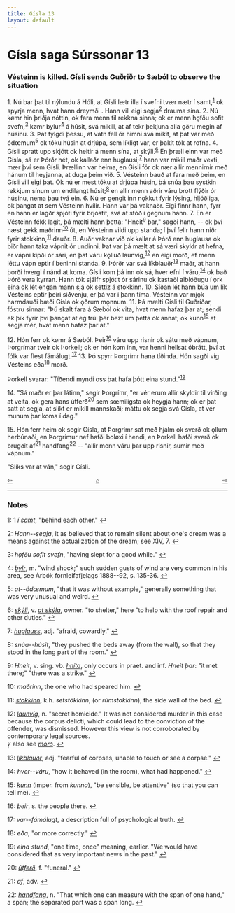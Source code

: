 ```yaml
---
title: Gísla 13
layout: default
---
```


# Gísla saga Súrssonar 13

### Vésteinn is killed. Gísli sends Guðriðr to Sæból to observe the situation

1\. Nú bar þat til nýlundu á Hóli, at Gísli lætr illa í svefni tvær nætr í samt,<sup id="a1">[1](#myfootnote1)</sup> ok spyrja menn, hvat hann dreymði . Hann vill eigi segja<sup id="a2">[2](#myfootnote2)</sup> drauma sína. 2. Nú k&oslash;mr hin þriðja nóttin, ok fara menn til rekkna sinna; ok er menn h&#x1EB;fðu sofit svefn,<sup id="a3">[3](#myfootnote3)</sup> k&oslash;mr bylur<sup id="a4">[4](#myfootnote4)</sup> á húsit, svá mikill, at af tekr þekjuna alla &#x1EB;ðru megin af húsinu. 3. Þat fylgdi þessu, at vatn fell ór himni svá mikit, at þat var með ód&oelig;mum<sup id="a5">[5](#myfootnote5)</sup> ok tóku húsin at drjúpa, sem líkligt var, er þakit tók at rofna. 4. Gísli spratt upp skjótt ok heitir á menn sína, at skýli.<sup id="a6">[6](#myfootnote6)</sup> En þræll einn var með Gísla, sá er Þórðr hét, ok kallaðr enn huglausi;<sup id="a7">[7](#myfootnote7)</sup> hann var mikill maðr vexti, mær því sem Gísli. Þrællinn var heima, en Gísli fór ok nær allir mennirnir með hánum til heyjanna, at duga þeim við. 5. Vésteinn bauð at fara með þeim, en Gísli vill eigi þat. Ok nú er mest tóku at drjúpa húsin, þá snúa þau systkin rekkjum sínum um endilangt húsit;<sup id="a8">[8](#myfootnote8)</sup> en allir menn aðrir váru brott flýðir ór húsinu, nema þau tvá ein. 6. Nú er gengit inn n&#x1EB;kkut fyrir lýsing, hljóðliga, ok þangat at sem Vésteinn hvílir. Hann var þá vaknaðr. Eigi finnr hann, fyrr en hann er lagðr spjóti fyrir brjóstit, svá at stóð í gegnum hann. 7. En er Vésteinn fékk lagit, þá mælti hann þetta: "Hneit<sup id="a9">[9](#myfootnote9)</sup> þar," sagði hann, -- ok því næst gekk maðrinn<sup id="a10">[10](#myfootnote10)</sup> út, en Vésteinn vildi upp standa; í því fellr hann niðr fyrir stokkinn,<sup id="a11">[11](#myfootnote11)</sup> dauðr. 8. Auðr vaknar við ok kallar á Þórð enn huglausa ok biðr hann taka vápnit ór undinni. Þat var þá mælt at sá væri skyldr at hefna, er vápni kipði ór sári, en þat váru k&#x1EB;lluð launvíg,<sup id="a12">[12](#myfootnote12)</sup> en eigi morð, ef menn léttu vápn eptir í beninni standa. 9. Þórðr var svá líkblauðr<sup id="a13">[13](#myfootnote13)</sup> maðr, at hann þorði hvergi í nánd at koma. Gísli kom þá inn ok sá, hver efni í váru,<sup id="a14">[14](#myfootnote14)</sup> ok bað Þórð vera kyrran. Hann tók sjálfr spjótit ór sárinu ok kastaði alblóðugu í &#x1EB;rk eina ok lét engan mann sjá ok settiz á stokkinn. 10. Síðan lét hann búa um lík Vésteins eptir þeiri siðvenju, er þá var í þann tíma. Vésteinn var mj&#x1EB;k harmdauði bæði Gísla ok &#x1EB;ðrum m&#x1EB;nnum. 11. Þá mælti Gísli til Guðríðar, fóstru sinnar: "Þú skalt fara á Sæból ok vita, hvat menn hafaz þar at; sendi ek þik fyrir því þangat at eg trúi þér bezt um þetta ok annat; ok kunn<sup id="a15">[15](#myfootnote15)</sup> at segja mér, hvat menn hafaz þar at."

12\. Hón ferr ok k&oslash;mr á Sæból. Þeir<sup id="a16">[16](#myfootnote16)</sup> váru upp risnir ok sátu með vápnum, Þorgrímar tveir ok Þorkell; ok er hón kom inn, var henni heilsat óbrátt, því at fólk var flest fámálugt.<sup id="a17">[17](#myfootnote17)</sup> 13. Þó spyrr Þorgrímr hana tíðinda. Hón sagði víg Vésteins eða<sup id="a18">[18](#myfootnote18)</sup> morð.

Þorkell svarar: "Tíðendi myndi oss þat hafa þótt eina stund."<sup id="a19">[19](#myfootnote19)</sup>

14\. "Sá maðr er þar látinn," segir Þorgrímr, "er vér erum allir skyldir til virðing at veita, ok gera hans útferð<sup id="a20">[20](#myfootnote20)</sup> sem s&oelig;miligsta ok heygja hann; ok er þat satt at segja, at slíkt er mikill mannskaði; máttu ok segja svá Gísla, at vér munum þar koma í dag."

15\. Hón ferr heim ok segir Gísla, at Þorgrímr sat með hjálm ok sverð ok &#x1EB;llum herbúnaði, en Þorgrímur nef hafði bol&oslash;xi í hendi, en Þorkell hafði sverð ok brugðit af<sup id="a21">[21](#myfootnote21)</sup> handfang<sup id="a22">[22](#myfootnote22)</sup> -- "allir menn váru þar upp risnir, sumir með vápnum."

"Slíks var at ván," segir Gísli.

<div style="float: left"><a href="http://rcblack.net/Gisla_saga/Gisla_12">⇦</a></div>
<div style="float: right"><a href="http://rcblack.net/Gisla_saga/Gisla_14">⇨</a></div>
<div style="margin: 0 auto; width: 100px;"><a href="http://rcblack.net/Gisla_saga/Gisla_home">&#8962;</a></div>

---

### Notes

<a name="myfootnote1" id="f1">1</a>:
1 _í samt_, "behind each other."
[↩](#a1)

<a name="myfootnote2" id="f2">2</a>:
 _Hann--segja_, it as believed that to remain silent about one's dream was a means against the actualization of the dream; see XIV, 7.
[↩](#a2)

<a name="myfootnote3" id="f3">3</a>:
 _h&#x1EB;fðu sofit svefn_, "having slept for a good while."
[↩](#a3)

<a name="myfootnote4" id="f4">4</a>:
 [_bylr_](http://web.ff.cuni.cz/cgi-bin/uaa_slovnik/gmc_search_v3?cmd=viewthis&id=cv:b0090:20), m. "wind shock;" such sudden gusts of wind are very common in his area, see Árbók fornleifafjelags 1888--92, s. 135-36.
[↩](#a4)

<a name="myfootnote5" id="f5">5</a>:
 _at--ód&oelig;mum_, "that it was without example," generally something that was very unusual and weird.
[↩](#a5)

<a name="myfootnote6" id="f6">6</a>:
 [_skýli_](http://web.ff.cuni.cz/cgi-bin/uaa_slovnik/gmc_search_v3?cmd=viewthis&id=cv:b0564:18), v. [_at skýla_](http://web.ff.cuni.cz/cgi-bin/uaa_slovnik/gmc_search_v3?cmd=viewthis&id=cv:b0564:16), owner. "to shelter," here "to help with the roof repair and other duties."
[↩](#a6)

<a name="myfootnote7" id="f7">7</a>:
 [_huglauss_](http://web.ff.cuni.cz/cgi-bin/uaa_slovnik/gmc_search_v3?cmd=viewthis&id=cv:b0291:2), adj. "afraid, cowardly."
[↩](#a7)

<a name="myfootnote8" id="f8">8</a>:
 _snúa--húsit_, "they pushed the beds away (from the wall), so that they stood in the long part of the room."
[↩](#a8)

<a name="myfootnote9" id="f9">9</a>:
 _Hneit_, v. sing. vb. [_hníta_](http://web.ff.cuni.cz/cgi-bin/uaa_slovnik/gmc_search_v3?cmd=viewthis&id=cv:b0276:36), only occurs in praet. and inf. _Hneit þar_: "it met there;" "there was a strike."
[↩](#a9)

<a name="myfootnote10" id="f10">10</a>:
 _maðrinn_, the one who had speared him.
[↩](#a10)

<a name="myfootnote11" id="f11">11</a>:
 [_stokkinn_](http://web.ff.cuni.cz/cgi-bin/uaa_slovnik/gmc_search_v3?cmd=viewthis&id=cv:b0595:12), k.h. _setstókkinn_, (or _rúmstokkinn_), the side wall of the bed.
[↩](#a11)

<a name="myfootnote12" id="f12">12</a>:
 [_launvíg_](http://web.ff.cuni.cz/cgi-bin/uaa_slovnik/gmc_search_v3?cmd=viewthis&id=cv:b0375:4), n. "secret homicide." It was not considered murder in this case because the corpus delicti, which could lead to the conviction of the offender, was dismissed. However this view is not corroborated by contemporary legal sources.   
  &#42856; also see [_morð_](http://web.ff.cuni.cz/cgi-bin/uaa_slovnik/gmc_wordclick?cmd=wordclick&word=what&entry_id=cv:b0434:30&index=54).
[↩](#a12)

<a name="myfootnote13" id="f13">13</a>:
 [_líkblauðr_](http://web.ff.cuni.cz/cgi-bin/uaa_slovnik/gmc_search_v3?cmd=viewthis&id=cv:b0392:13), adj. "fearful of corpses, unable to touch or see a corpse."
[↩](#a13)

<a name="myfootnote14" id="f14">14</a>:
 _hver--váru_, "how it behaved (in the room), what had happened."
[↩](#a14)

<a name="myfootnote15" id="f15">15</a>:
 [_kunn_](http://web.ff.cuni.cz/cgi-bin/uaa_slovnik/gmc_search_v3?cmd=viewthis&id=cv:b0358:14) (imper. from _kunna_), "be sensible, be attentive" (so that you can tell me).
[↩](#a15)

<a name="myfootnote16" id="f16">16</a>:
 _þeir_, s. the people there.
[↩](#a16)

<a name="myfootnote17" id="f17">17</a>:
 _var--fámálugt_, a description full of psychological truth.
[↩](#a17)

<a name="myfootnote18" id="f18">18</a>:
 _eða_, "or more correctly."
[↩](#a18)

<a name="myfootnote19" id="f19">19</a>:
 _eina stund_, "one time, once" meaning, earlier. "We would have considered that as very important news in the past."
[↩](#a19)

<a name="myfootnote20" id="f20">20</a>:
 [_útferð_](http://web.ff.cuni.cz/cgi-bin/uaa_slovnik/gmc_search_v3?cmd=viewthis&id=cv:b0670:39), f. "funeral."
[↩](#a20)

<a name="myfootnote21" id="f21">21</a>:
 _af_, adv.
[↩](#a21)

<a name="myfootnote22" id="f22">22</a>:
 [_handfang_](http://web.ff.cuni.cz/cgi-bin/uaa_slovnik/gmc_search_v3?cmd=viewthis&id=cv:b0237:26), n. "That which one can measure with the span of one hand," a span; the separated part was a span long.
[↩](#a22)
